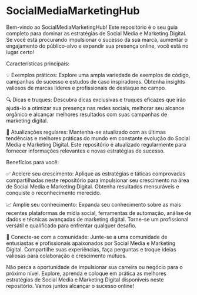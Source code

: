 # SocialMediaMarketingHub
Bem-vindo ao SocialMediaMarketingHub!  Este repositório é o seu guia completo para dominar as estratégias de Social Media e Marketing Digital. Se você está procurando impulsionar o sucesso da sua marca, aumentar o engajamento do público-alvo e expandir sua presença online, você está no lugar certo!

Características principais:

💡 Exemplos práticos: Explore uma ampla variedade de exemplos de código, campanhas de sucesso e estudos de caso inspiradores. Obtenha insights valiosos de marcas líderes e profissionais de destaque no campo.

🔍 Dicas e truques: Descubra dicas exclusivas e truques eficazes que irão ajudá-lo a otimizar sua presença nas redes sociais, melhorar seu alcance orgânico e alcançar melhores resultados com suas campanhas de marketing digital.

🚀 Atualizações regulares: Mantenha-se atualizado com as últimas tendências e melhores práticas do mundo em constante evolução do Social Media e Marketing Digital. Este repositório é atualizado regularmente para fornecer informações relevantes e novas estratégias de sucesso.

Benefícios para você:

✅ Acelere seu crescimento: Aplique as estratégias e táticas comprovadas compartilhadas neste repositório para impulsionar seu crescimento na área de Social Media e Marketing Digital. Obtenha resultados mensuráveis e conquiste o reconhecimento merecido.

📈 Amplie seu conhecimento: Expanda seu conhecimento sobre as mais recentes plataformas de mídia social, ferramentas de automação, análise de dados e técnicas avançadas de marketing digital. Torne-se um profissional versátil e qualificado para enfrentar qualquer desafio.

👥 Conecte-se com a comunidade: Junte-se a uma comunidade de entusiastas e profissionais apaixonados por Social Media e Marketing Digital. Compartilhe suas experiências, faça perguntas e troque ideias valiosas para colaboração e crescimento mútuos.

Não perca a oportunidade de impulsionar sua carreira ou negócio para o próximo nível. Explore, aprenda e coloque em prática as melhores estratégias de Social Media e Marketing Digital disponíveis neste repositório. Vamos juntos alcançar o sucesso online!
